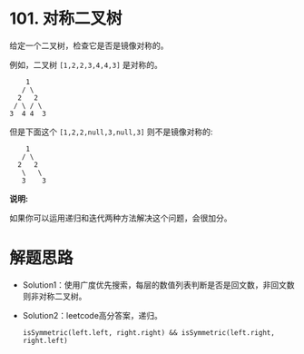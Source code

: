 # 101. 对称二叉树

给定一个二叉树，检查它是否是镜像对称的。

例如，二叉树 `[1,2,2,3,4,4,3]` 是对称的。

```
    1
   / \
  2   2
 / \ / \
3  4 4  3
```

但是下面这个 `[1,2,2,null,3,null,3]` 则不是镜像对称的:

```
    1
   / \
  2   2
   \   \
   3    3
```

**说明:**

如果你可以运用递归和迭代两种方法解决这个问题，会很加分。



# 解题思路

* Solution1：使用广度优先搜索，每层的数值列表判断是否是回文数，非回文数则非对称二叉树。

* Solution2：leetcode高分答案，递归。

  `isSymmetric(left.left, right.right) && isSymmetric(left.right, right.left)`


